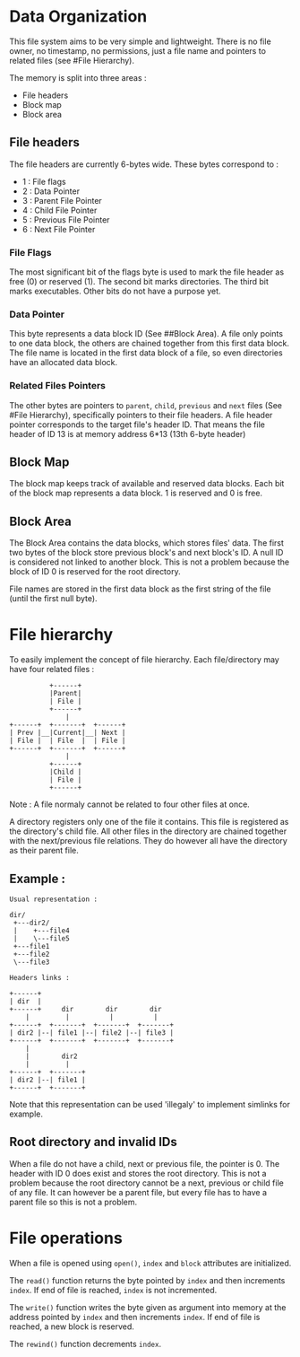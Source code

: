# Data Organization

This file system aims to be very simple and lightweight. There is no file owner, no timestamp, no permissions, just a file name and pointers to related files (see #File Hierarchy). 

The memory is split into three areas : 
 - File headers
 - Block map
 - Block area

## File headers

The file headers are currently 6-bytes wide. These bytes correspond to : 

- 1 : File flags
- 2 : Data Pointer
- 3 : Parent File Pointer
- 4 : Child File Pointer
- 5 : Previous File Pointer
- 6 : Next File Pointer

### File Flags

The most significant bit of the flags byte is used to mark the file header as free (0) or reserved (1). The second bit marks directories. The third bit marks executables. Other bits do not have a purpose yet.

### Data Pointer

This byte represents a data block ID (See ##Block Area). A file only points to one data block, the others are chained together from this first data block. The file name is located in the first data block of a file, so even directories have an allocated data block.

### Related Files Pointers

The other bytes are pointers to `parent`, `child`, `previous` and `next` files (See #File Hierarchy), specifically pointers to their file headers. A file header pointer corresponds to the target file's header ID. That means the file header of ID 13 is at memory address 6*13 (13th 6-byte header)

## Block Map

The block map keeps track of available and reserved data blocks. Each bit of the block map represents a data block. 1 is reserved and 0 is free.

## Block Area

The Block Area contains the data blocks, which stores files' data. The first two bytes of the block store previous block's and next block's ID. A null ID is considered not linked to another block. This is not a problem because the block of ID 0 is reserved for the root directory.

File names are stored in the first data block as the first string of the file (until the first null byte).

# File hierarchy

To easily implement the concept of file hierarchy. Each file/directory may have four related files :
```
          +------+
          |Parent|
          | File |
          +------+
              |
+------+  +-------+  +------+
| Prev |__|Current|__| Next |
| File |  | File  |  | File |
+------+  +-------+  +------+
              |
          +------+
          |Child |
          | File |
          +------+
```
Note : A file normaly cannot be related to four other files at once.

A directory registers only one of the file it contains. This file is registered as the directory's child file. All other files in the directory are chained together with the next/previous file relations. They do however all have the directory as their parent file.

## Example :
```
Usual representation :

dir/
 +---dir2/
 |    +---file4
 |    \---file5
 +---file1
 +---file2
 \---file3

Headers links :

+------+
| dir  |
+------+     dir        dir        dir
    |         |          |          |
+------+  +-------+  +-------+  +-------+
| dir2 |--| file1 |--| file2 |--| file3 |
+------+  +-------+  +-------+  +-------+
    |
    |        dir2
    |         |
+------+  +-------+
| dir2 |--| file1 |
+------+  +-------+
```
Note that this representation can be used 'illegaly' to implement simlinks for example.

## Root directory and invalid IDs
When a file do not have a child, next or previous file, the pointer is 0. The header with ID 0 does exist and stores the root directory. This is not a problem because the root directory cannot be a next, previous or child file of any file. It can however be a parent file, but every file has to have a parent file so this is not a problem.

# File operations

When a file is opened using `open()`, `index` and `block` attributes are initialized. 

The `read()` function returns the byte pointed by `index` and then increments `index`. If end of file is reached, `index` is not incremented.

The `write()` function writes the byte given as argument into memory at the address pointed by `index` and then increments `index`. If end of file is reached, a new block is reserved.

The `rewind()` function decrements `index`.

